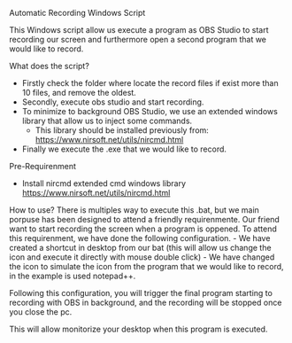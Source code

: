 Automatic Recording Windows Script

This Windows script allow us execute a program as OBS Studio to start recording our screen and furthermore open a second program that we would like to record.

What does the script?

 - Firstly check the folder where locate the record files if exist more than 10 files, and remove the oldest.
 - Secondly, execute obs studio and start recording.
 - To minimize to background OBS Studio, we use an extended windows library that allow us to inject some commands.
     -  This library should be installed previously from: https://www.nirsoft.net/utils/nircmd.html
 - Finally we execute the .exe that we would like to record.


Pre-Requirenment
  - Install nircmd extended cmd windows library https://www.nirsoft.net/utils/nircmd.html

How to use?
  There is multiples way to execute this .bat, but we main porpuse has been designed to attend a friendly requirenmente.
  Our friend want to start recording the screen when a program is oppened. To attend this requirenment, we have done the following configuration.
    - We have created a shortcut in desktop from our bat (this will allow us change the icon and execute it directly with mouse double click)
    - We have changed the icon to simulate the icon from the program that we would like to record, in the example is used notepad++.
  
  Following this configuration, you will trigger the final program starting to recording with OBS in background, and the recording will be stopped once you close the pc.
  
  This will allow monitorize your desktop when this program is executed.
